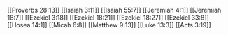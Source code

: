[[Proverbs 28:13]]
[[Isaiah 3:11]]
[[Isaiah 55:7]]
[[Jeremiah 4:1]]
[[Jeremiah 18:7]]
[[Ezekiel 3:18]]
[[Ezekiel 18:21]]
[[Ezekiel 18:27]]
[[Ezekiel 33:8]]
[[Hosea 14:1]]
[[Micah 6:8]]
[[Matthew 9:13]]
[[Luke 13:3]]
[[Acts 3:19]]
